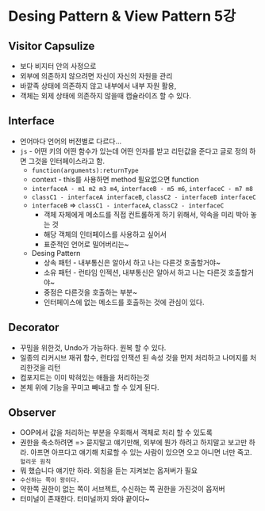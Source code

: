 # Desing Pattern & View Pattern 5강 

## Visitor Capsulize
- 보다 비지터 안의 사정으로 
- 외부에 의존하지 않으려면 자신이 자신의 자원을 관리
- 바깥족 상태에 의존하지 않고 내부에서 내부 자원 활용, 
- 객체는 외제 상태에 의존하지 않을때 캡슐라이즈 할 수 있다.

## Interface
- 언어마다 언어의 버전별로 다르다...
- `js` - 어떤 키의 어떤 함수가 있는데 어떤 인자를 받고 리턴값을 준다고 글로 정의 하면 그것을 인터페이스라고 함.
  - `function(arguments):returnType`
  - context - this를 사용하면 method 필요없으면 function
  - `interfaceA - m1 m2 m3 m4`, `interfaceB - m5 m6`, `interfaceC - m7 m8`
  - `classC1 - interfaceA interfaceB`, `classC2 - interfaceB interfaceC`
  - `interfaceB` => `classC1 - interfaceA`, `classC2 - interfaceC`
    - 객체 자체에게 메소드를 직접 컨트롤하게 하기 위해서, 약속을 미리 박아 놓는 것
    - 해당 객체의 인터페이스를 사용하고 싶어서
    - 표준적인 언어로 밀어버리는~
  - Desing Pattern
    - 상속 패턴 - 내부통신은 알아서 하고 나는 다른것 호출할거야~
    - 소유 패턴 - 런타임 인젝션, 내부통신은 알아서 하고 나는 다른것 호출할거야~
    - 중점은 다른것을 호출하는 부분~
    - 인터페이스에 없는 메소드를 호출하는 것에 관심이 있다.

## Decorator
- 꾸밈을 위한것, Undo가 가능하다. 원복 할 수 있다.
- 일종의 리커시브 재귀 함수, 런타임 인잭션 된 속성 것을 먼저 처리하고 나머지를 처리한것을 리턴
- 컴포지트는 이미 박혀있는 애들을 처리하는것
- 본체 위에 기능을 꾸미고 빼내고 할 수 있게 된다.

## Observer
- OOP에서 값을 처리하는 부분을 우회해서 객체로 처리 할 수 있도록
- 권한을 축소하려면 => 묻지말고 얘기만해, 외부에 뭔가 하려고 하지말고 보고만 하라. 아프면 아프다고 얘기해 치료할 수 있는 사람이 있으면 오고 아니면 너만 죽고. `헐리웃 원칙`
- 뭐 했습니다 얘기만 하라. 외침을 듣는 지켜보는 옵저버가 필요
- `수신하는 쪽이 왕이다.`
- 약한쪽 권한이 없는 쪽이 서브젝트, 수신하는 쪽 권한을 가진것이 옵저버
- 터미널이 존재한다. 터미널까지 와야 끝이다~



